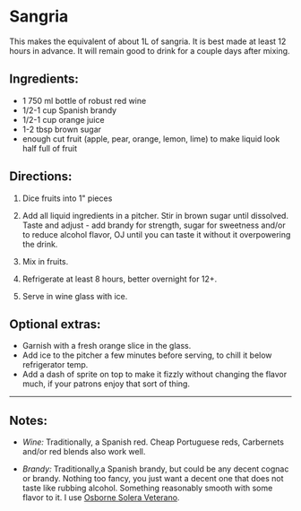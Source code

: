 # Sangria 

This makes the equivalent of about 1L of sangria. It is best made at least 12 hours in advance. It will remain good to drink for a couple days after mixing.

## Ingredients:

- 1 750 ml bottle of robust red wine
- 1/2-1 cup Spanish brandy 
- 1/2-1 cup orange juice
- 1-2 tbsp brown sugar 
- enough cut fruit (apple, pear, orange, lemon, lime) to make liquid look half full of fruit

## Directions:

1. Dice fruits into 1" pieces

2. Add all liquid ingredients in a pitcher. Stir in brown sugar until dissolved. Taste and adjust - add brandy for strength, sugar for sweetness and/or to reduce alcohol flavor, OJ until you can taste it without it overpowering the drink.

3. Mix in fruits. 

4. Refrigerate at least 8 hours, better overnight for 12+. 

5. Serve in wine glass with ice.

## Optional extras:

- Garnish with a fresh orange slice in the glass.
- Add ice to the pitcher a few minutes before serving, to chill it below refrigerator temp.
- Add a dash of sprite on top to make it fizzly without changing the flavor much, if your patrons enjoy that sort of thing.

---

## Notes:

- *Wine:* Traditionally, a Spanish red. Cheap Portuguese reds, Carbernets and/or red blends also work well.

- *Brandy:* Traditionally,a Spanish brandy, but could be any decent cognac or brandy. Nothing too fancy, you just want a decent one that does not taste like rubbing alcohol. Something reasonably smooth with some flavor to it. I use [Osborne Solera Veterano](https://www.wine-searcher.com/find/osborne+veterano+solera+brandy+andalucia+spain/1/usa-7065-200).
